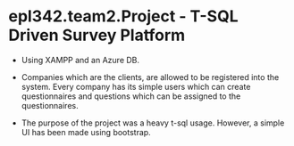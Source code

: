 # epl342.team2.Project - T-SQL Driven Survey Platform

* Using XAMPP and an Azure DB.

* Companies which are the clients, are allowed to be registered into the system. Every company has its simple users which can create questionnaires and questions which can be assigned to the questionnaires.

* The purpose of the project was a heavy t-sql usage. However, a simple UI has been made using bootstrap.  
